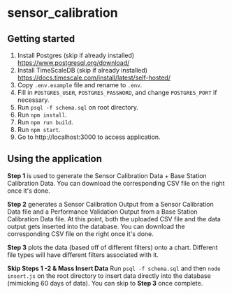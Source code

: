 # sensor_calibration

## Getting started
1. Install Postgres (skip if already installed)
  https://www.postgresql.org/download/
2. Install TimeScaleDB (skip if already installed)
  https://docs.timescale.com/install/latest/self-hosted/
3. Copy `.env.example` file and rename to `.env`.
4. Fill in `POSTGRES_USER`, `POSTGRES_PASSWORD`, and change `POSTGRES_PORT` if necessary. 
4. Run `psql -f schema.sql` on root directory.
5. Run `npm install`.
6. Run `npm run build`.
7. Run `npm start`.
8. Go to http://localhost:3000 to access application.

## Using the application
**Step 1** is used to generate the Sensor Calibration Data + Base Station Calibration Data.
You can download the corresponding CSV file on the right once it's done.

**Step 2** generates a Sensor Calibration Output from a Sensor Calibration Data file and a Performance Validation Output from a Base Station Calibration Data file. At this point, both the uploaded CSV file and the data output gets inserted into the database. 
You can download the corresponding CSV file on the right once it's done.

**Step 3** plots the data (based off of different filters) onto a chart. Different file types will have different filters associated with it.

**Skip Steps 1 -2 & Mass Insert Data** Run `psql -f schema.sql` and then `node insert.js` on the root directory to insert data directly into the database (mimicking 60 days of data). You can skip to **Step 3** once complete.
